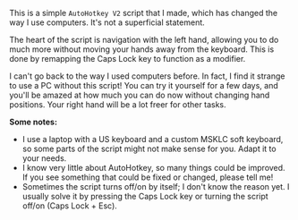 This is a simple `AutoHotkey V2` script that I made, which has changed the way I use computers. It's not a superficial statement.

The heart of the script is navigation with the left hand, allowing you to do much more without moving your hands away from the keyboard. This is done by remapping the Caps Lock key to function as a modifier.

I can't go back to the way I used computers before. In fact, I find it strange to use a PC without this script! You can try it yourself for a few days, and you'll be amazed at how much you can do now without changing hand positions. Your right hand will be a lot freer for other tasks.

**Some notes:**

- I use a laptop with a US keyboard and a custom MSKLC soft keyboard, so some parts of the script might not make sense for you. Adapt it to your needs.
- I know very little about AutoHotkey, so many things could be improved. If you see something that could be fixed or changed, please tell me!
- Sometimes the script turns off/on by itself; I don't know the reason yet. I usually solve it by pressing the Caps Lock key or turning the script off/on (Caps Lock + Esc).
